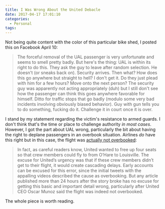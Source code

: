 ```yaml
---
title: I Was Wrong About the United Debacle
date: 2017-04-17 17:01:10
categories:
  - Personal
tags:
---
```


Not being quite content with the color of this particular bike shed, I posted this on Facebook April 10:

> The forceful removal of the UAL passenger is very unfortunate and seems to smell pretty badly. But here's the thing: UAL is within its right to do this. They ask the guy to leave after random selection. He doesn't (or sneaks back on). Security arrives. Then what? How does this go anywhere but straight to hell? I don't get it. Do they just plead with him for a few hours? Move onto the next person? The security guy was apparently not acting appropriately (duh) but I still don't see how the passenger can think this goes anywhere favorable for himself. Ditto for traffic stops that go badly (modulo some very bad incidents involving obviously biased behavior). Guy with gun tells you to do something, fucking do it. Challenge it in court once it is over.

I stand by my statement regarding the victim's resistance to armed guards. I don't think that's the time or place to challenge authority *in most cases*. However, I got the part about UAL wrong, particularly the bit about having the right to deplane passengers in an overbook situation. Airlines *do* have this right but in this case, the flight was [actually not overbooked](http://www.nakedcapitalism.com/2017/04/united-passenger-removal-reporting-management-fail.html):

> In fact, as careful readers know, United wanted to free up four seats so that crew members could fly to from O’Hare to Louisville. The excuse for United’s urgency was that if these crew members didn’t get to their flight, it would create cascading delays. Early accounts can be excused for this error, since the initial tweets with the appalling videos described the cause as overbooking. But any article published more than 24 hours after the story broke has no excuse for getting this basic and important detail wrong, particularly after United CEO Oscar Munoz said the flight was indeed not overbooked.

The whole piece is worth reading. 

